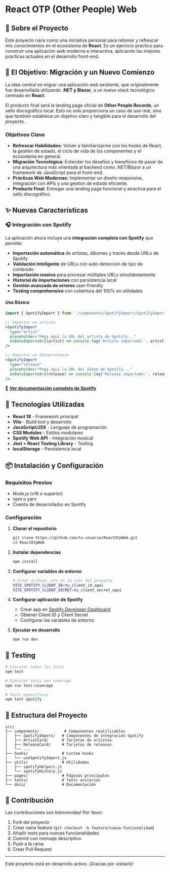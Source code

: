 # React OTP (Other People) Web

## 🎵 Sobre el Proyecto

Este proyecto nace como una iniciativa personal para retomar y refrescar mis conocimientos en el ecosistema de **React**. Es un ejercicio práctico para construir una aplicación web moderna e interactiva, aplicando las mejores prácticas actuales en el desarrollo front-end.

## 🎯 El Objetivo: Migración y un Nuevo Comienzo

La idea central es migrar una aplicación web existente, que originalmente fue desarrollada utilizando **.NET y Blazor**, a un nuevo stack tecnológico centrado en **React**.

El producto final será la landing page oficial de **Other People Records**, un sello discográfico local. Esto no solo proporciona un caso de uso real, sino que también establece un objetivo claro y tangible para el desarrollo del proyecto.

### Objetivos Clave

*   **Refrescar Habilidades:** Volver a familiarizarme con los hooks de React, la gestión de estado, el ciclo de vida de los componentes y el ecosistema en general.
*   **Migración Tecnológica:** Entender los desafíos y beneficios de pasar de una arquitectura más orientada al backend como .NET/Blazor a un framework de JavaScript para el front-end.
*   **Prácticas Web Modernas:** Implementar un diseño responsive, integración con APIs y una gestión de estado eficiente.
*   **Producto Final:** Entregar una landing page funcional y atractiva para el sello discográfico.

## ✨ Nuevas Características

### 🎧 Integración con Spotify

La aplicación ahora incluye una **integración completa con Spotify** que permite:

- **Importación automática** de artistas, álbumes y tracks desde URLs de Spotify
- **Validación inteligente** de URLs con auto-detección de tipo de contenido
- **Importación masiva** para procesar múltiples URLs simultáneamente
- **Historial de importaciones** con persistencia local
- **Gestión avanzada de errores** user-friendly
- **Testing comprehensivo** con cobertura del 100% en utilidades

#### Uso Básico

```jsx
import { SpotifyImport } from './components/SpotifyImport/SpotifyImport'

// Importar un artista
<SpotifyImport
  type="artist"
  placeholder="Pega aquí la URL del artista de Spotify..."
  onDataImported={(artist) => console.log('Artista importado:', artist)}
/>

// Importar un álbum/release
<SpotifyImport
  type="release"
  placeholder="Pega aquí la URL del álbum de Spotify..."
  onDataImported={(release) => console.log('Release importado:', release)}
/>
```

📖 **[Ver documentación completa de Spotify](./docs/SPOTIFY_INTEGRATION.md)**

## 🚀 Tecnologías Utilizadas

- **React 18** - Framework principal
- **Vite** - Build tool y desarrollo
- **JavaScript/JSX** - Lenguaje de programación
- **CSS Modules** - Estilos modulares
- **Spotify Web API** - Integración musical
- **Jest + React Testing Library** - Testing
- **localStorage** - Persistencia local

## 📦 Instalación y Configuración

### Requisitos Previos

- Node.js (v16 o superior)
- npm o yarn
- Cuenta de desarrollador en Spotify

### Configuración

1. **Clonar el repositorio**
   ```bash
   git clone https://github.com/tu-usuario/ReactOtpWeb.git
   cd ReactOtpWeb
   ```

2. **Instalar dependencias**
   ```bash
   npm install
   ```

3. **Configurar variables de entorno**
   ```bash
   # Crear archivo .env en la raíz del proyecto
   VITE_SPOTIFY_CLIENT_ID=tu_client_id_aqui
   VITE_SPOTIFY_CLIENT_SECRET=tu_client_secret_aqui
   ```

4. **Configurar aplicación de Spotify**
   - Crear app en [Spotify Developer Dashboard](https://developer.spotify.com/dashboard)
   - Obtener Client ID y Client Secret
   - Configurar las variables de entorno

5. **Ejecutar en desarrollo**
   ```bash
   npm run dev
   ```

## 🧪 Testing

```bash
# Ejecutar todos los tests
npm test

# Ejecutar tests con coverage
npm run test:coverage

# Tests específicos
npm test spotify
```

## 📁 Estructura del Proyecto

```
src/
├── components/           # Componentes reutilizables
│   ├── SpotifyImport/   # Componentes de integración Spotify
│   ├── ArtistCard/      # Tarjetas de artistas
│   ├── ReleaseCard/     # Tarjetas de releases
│   └── ...
├── hooks/               # Custom hooks
│   └── useSpotifyImport.js
├── utils/               # Utilidades
│   ├── spotifyHelpers.js
│   └── spotifyHistory.js
├── pages/               # Páginas principales
├── tests/               # Tests unitarios
└── docs/                # Documentación
```

## 🤝 Contribución

Las contribuciones son bienvenidas! Por favor:

1. Fork del proyecto
2. Crear rama feature (`git checkout -b feature/nueva-funcionalidad`)
3. Añadir tests para nuevas funcionalidades
4. Commit con mensaje descriptivo
5. Push a la rama
6. Crear Pull Request

---

Este proyecto está en desarrollo activo. ¡Gracias por visitarlo!